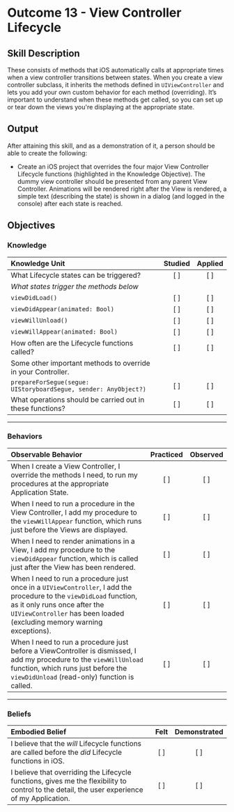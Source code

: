 # Outcome 13 - View Controller Lifecycle
## Skill Description

These consists of methods that iOS automatically calls at appropriate times when a view controller transitions between states. When you create a view controller subclass, it inherits the methods defined in `UIViewController` and lets you add your own custom behavior for each method (overriding). It’s important to understand when these methods get called, so you can set up or tear down the views you're displaying at the appropriate state.

## Output
After attaining this skill, and as a demonstration of it, a person should be able to create the following:

- Create an iOS project that overrides the four major View Controller Lifecycle functions (highlighted in the Knowledge Objective). The dummy view controller should be presented from any parent View Controller. Animations will be rendered right after the View is rendered, a simple text (describing the state) is shown in a dialog (and logged in the console) after each state is reached.

## Objectives
### Knowledge

| Knowledge Unit   |      Studied      | Applied |
|:-------------|:------------------:|:--------:|
| What Lifecycle states can be triggered? | [ ] | [ ] |
| _What states trigger the methods below_ |
| `viewDidLoad()` | [ ] | [ ] |
| `viewDidAppear(animated: Bool)` | [ ] | [ ] |
| `viewWillUnload()` | [ ] | [ ] |
| `viewWillAppear(animated: Bool)` | [ ] | [ ] |
| How often are the Lifecycle functions called? | [ ] | [ ] |
| Some other important methods to override in your Controller. |
| `prepareForSegue(segue: UIStoryboardSegue, sender: AnyObject?)` | [ ] | [ ] |
| What operations should be carried out in these functions? | [ ] | [ ] |

------

### Behaviors

| Observable Behavior   |      Practiced      | Observed |
|:-------------|:------------------:|:--------:|
| When I create a View Controller, I override the methods I need, to run my procedures at the appropriate Application State. | [ ] | [ ] |
| When I need to run a procedure in the View Controller, I add my procedure to the `viewWillAppear` function, which runs just before the Views are displayed. | [ ] | [ ] |
| When I need to render animations in a View, I add my procedure to the `viewDidAppear` function, which is called just after the View has been rendered. | [ ] | [ ] |
| When I need to run a procedure just once in a `UIViewController`, I add the procedure to the `viewDidLoad` function, as it only runs once after the `UIViewController` has been loaded (excluding memory warning exceptions). | [ ] | [ ] |
| When I need to run a procedure just before a ViewController is dismissed, I add my procedure to the `viewWillUnload` function, which runs just before the `viewDidUnload` (read-only) function is called. | [ ] | [ ] |

------

### Beliefs

| Embodied Belief   |      Felt      | Demonstrated |
|:-------------|:------------------:|:--------:|
| I believe that the _will_ Lifecycle functions are called before the _did_ Lifecycle functions in iOS. | [ ] | [ ] |
| I believe that overriding the Lifecycle functions, gives me the flexibility to control to the detail, the user experience of my Application. | [ ] | [ ] |
